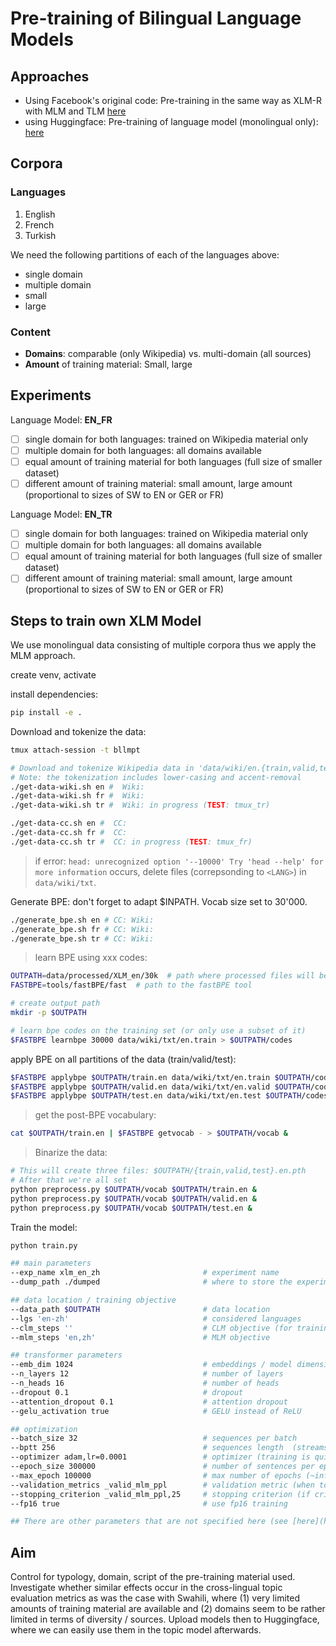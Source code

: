 # Pre-training of Bilingual Language Models

## Approaches

- Using Facebook's original code: Pre-training in the same way as XLM-R with MLM and TLM [here](https://github.com/facebookresearch/xlm#train-your-own-xlm-model-with-mlm-or-mlmtlm)
- using Huggingface: Pre-training of language model (monolingual only): [here](https://huggingface.co/blog/how-to-train)

## Corpora

### Languages

1. English
2. French
3. Turkish

We need the following partitions of each of the languages above:

- single domain
- multiple domain
- small
- large

### Content

- **Domains**: comparable (only Wikipedia) vs. multi-domain (all sources)
- **Amount** of training material: Small, large

## Experiments

Language Model: **EN_FR**

- [ ] single domain for both languages: trained on Wikipedia material only
- [ ] multiple domain for both languages: all domains available
- [ ] equal amount of training material for both languages (full size of smaller dataset)
- [ ] different amount of training material: small amount, large amount (proportional to sizes of SW to EN or GER or FR)

Language Model: **EN_TR**

- [ ] single domain for both languages: trained on Wikipedia material only
- [ ] multiple domain for both languages: all domains available
- [ ] equal amount of training material for both languages (full size of smaller dataset)
- [ ] different amount of training material: small amount, large amount (proportional to sizes of SW to EN or GER or FR)

## Steps to train own XLM Model

We use monolingual data consisting of multiple corpora thus we apply the MLM approach.

create venv, activate

install dependencies:

```bash
pip install -e .
```

Download and tokenize the data:

```bash
tmux attach-session -t bllmpt

# Download and tokenize Wikipedia data in 'data/wiki/en.{train,valid,test}'
# Note: the tokenization includes lower-casing and accent-removal
./get-data-wiki.sh en #  Wiki:
./get-data-wiki.sh fr #  Wiki:
./get-data-wiki.sh tr #  Wiki: in progress (TEST: tmux_tr)

./get-data-cc.sh en #  CC:
./get-data-cc.sh fr #  CC:
./get-data-cc.sh tr #  CC: in progress (TEST: tmux_fr)
```

> if error: `head: unrecognized option '--10000'
> Try 'head --help' for more information` occurs, delete files (correpsonding to `<LANG>`) in `data/wiki/txt`.

Generate BPE:
don't forget to adapt $INPATH. Vocab size set to 30'000.

```bash
./generate_bpe.sh en # CC: Wiki:
./generate_bpe.sh fr # CC: Wiki:
./generate_bpe.sh tr # CC: Wiki:
```

> learn BPE using xxx codes:

```bash
OUTPATH=data/processed/XLM_en/30k  # path where processed files will be stored
FASTBPE=tools/fastBPE/fast  # path to the fastBPE tool

# create output path
mkdir -p $OUTPATH

# learn bpe codes on the training set (or only use a subset of it)
$FASTBPE learnbpe 30000 data/wiki/txt/en.train > $OUTPATH/codes
```

apply BPE on all partitions of the data (train/valid/test):

```bash
$FASTBPE applybpe $OUTPATH/train.en data/wiki/txt/en.train $OUTPATH/codes &
$FASTBPE applybpe $OUTPATH/valid.en data/wiki/txt/en.valid $OUTPATH/codes &
$FASTBPE applybpe $OUTPATH/test.en data/wiki/txt/en.test $OUTPATH/codes &
```

> get the post-BPE vocabulary:

```bash
cat $OUTPATH/train.en | $FASTBPE getvocab - > $OUTPATH/vocab &
```

> Binarize the data:

```bash
# This will create three files: $OUTPATH/{train,valid,test}.en.pth
# After that we're all set
python preprocess.py $OUTPATH/vocab $OUTPATH/train.en &
python preprocess.py $OUTPATH/vocab $OUTPATH/valid.en &
python preprocess.py $OUTPATH/vocab $OUTPATH/test.en &
```

Train the model:

```bash
python train.py

## main parameters
--exp_name xlm_en_zh                       # experiment name
--dump_path ./dumped                       # where to store the experiment

## data location / training objective
--data_path $OUTPATH                       # data location
--lgs 'en-zh'                              # considered languages
--clm_steps ''                             # CLM objective (for training GPT-2 models)
--mlm_steps 'en,zh'                        # MLM objective

## transformer parameters
--emb_dim 1024                             # embeddings / model dimension (2048 is big, reduce if only 16Gb of GPU memory)
--n_layers 12                              # number of layers
--n_heads 16                               # number of heads
--dropout 0.1                              # dropout
--attention_dropout 0.1                    # attention dropout
--gelu_activation true                     # GELU instead of ReLU

## optimization
--batch_size 32                            # sequences per batch
--bptt 256                                 # sequences length  (streams of 256 tokens)
--optimizer adam,lr=0.0001                 # optimizer (training is quite sensitive to this parameter)
--epoch_size 300000                        # number of sentences per epoch
--max_epoch 100000                         # max number of epochs (~infinite here)
--validation_metrics _valid_mlm_ppl        # validation metric (when to save the best model)
--stopping_criterion _valid_mlm_ppl,25     # stopping criterion (if criterion does not improve 25 times)
--fp16 true                                # use fp16 training

## There are other parameters that are not specified here (see [here](https://github.com/facebookresearch/XLM/blob/master/train.py#L24-L198)).
```

## Aim

Control for typology, domain, script of the pre-training material used. Investigate whether similar effects occur in the cross-lingual topic evaluation metrics as was the case with Swahili, where (1) very limited amounts of training material are available and (2) domains seem to be rather limited in terms of diversity / sources. Upload models then to Huggingface, where we can easily use them in the topic model afterwards.
